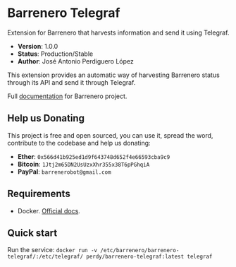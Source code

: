 # Barrenero Telegraf
Extension for Barrenero that harvests information and send it using Telegraf.

* **Version**: 1.0.0
* **Status**: Production/Stable
* **Author**: José Antonio Perdiguero López

This extension provides an automatic way of harvesting Barrenero status through its API and send it through Telegraf.

Full [documentation](http://barrenero.readthedocs.io) for Barrenero project.

## Help us Donating
This project is free and open sourced, you can use it, spread the word, contribute to the codebase and help us donating:

* **Ether**: `0x566d41b925ed1d9f643748d652f4e66593cba9c9`
* **Bitcoin**: `1Jtj2m65DN2UsUzxXhr355x38T6pPGhqiA`
* **PayPal**: `barrenerobot@gmail.com`

## Requirements
* Docker. [Official docs](https://docs.docker.com/engine/installation/).

## Quick start
Run the service: `docker run -v /etc/barrenero/barrenero-telegraf/:/etc/telegraf/ perdy/barrenero-telegraf:latest telegraf`

